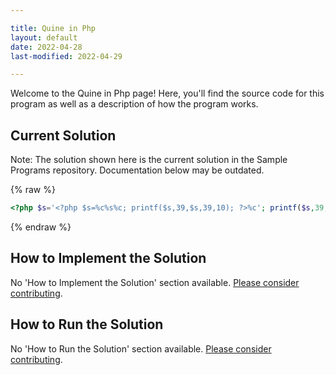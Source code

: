 ```yaml
---

title: Quine in Php
layout: default
date: 2022-04-28
last-modified: 2022-04-29

---
```


Welcome to the Quine in Php page! Here, you'll find the source code for this program as well as a description of how the program works.

## Current Solution

Note: The solution shown here is the current solution in the Sample Programs repository. Documentation below may be outdated.

{% raw %}

```Php
<?php $s='<?php $s=%c%s%c; printf($s,39,$s,39,10); ?>%c'; printf($s,39,$s,39,10); ?>

```

{% endraw %}

## How to Implement the Solution

No 'How to Implement the Solution' section available. [Please consider contributing](https://github.com/TheRenegadeCoder/sample-programs-website).

## How to Run the Solution

No 'How to Run the Solution' section available. [Please consider contributing](https://github.com/TheRenegadeCoder/sample-programs-website).